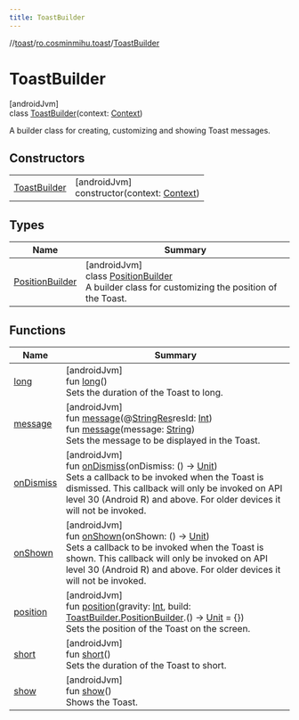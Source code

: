 ```yaml
---
title: ToastBuilder
---
```

//[toast](../../../index.html)/[ro.cosminmihu.toast](../index.html)/[ToastBuilder](index.html)



# ToastBuilder



[androidJvm]\
class [ToastBuilder](index.html)(context: [Context](https://developer.android.com/reference/kotlin/android/content/Context.html))

A builder class for creating, customizing and showing Toast messages.



## Constructors


| | |
|---|---|
| [ToastBuilder](-toast-builder.html) | [androidJvm]<br>constructor(context: [Context](https://developer.android.com/reference/kotlin/android/content/Context.html)) |


## Types


| Name | Summary |
|---|---|
| [PositionBuilder](-position-builder/index.html) | [androidJvm]<br>class [PositionBuilder](-position-builder/index.html)<br>A builder class for customizing the position of the Toast. |


## Functions


| Name | Summary |
|---|---|
| [long](long.html) | [androidJvm]<br>fun [long](long.html)()<br>Sets the duration of the Toast to long. |
| [message](message.html) | [androidJvm]<br>fun [message](message.html)(@[StringRes](https://developer.android.com/reference/kotlin/androidx/annotation/StringRes.html)resId: [Int](https://kotlinlang.org/api/core/kotlin-stdlib/kotlin/-int/index.html))<br>fun [message](message.html)(message: [String](https://kotlinlang.org/api/core/kotlin-stdlib/kotlin/-string/index.html))<br>Sets the message to be displayed in the Toast. |
| [onDismiss](on-dismiss.html) | [androidJvm]<br>fun [onDismiss](on-dismiss.html)(onDismiss: () -&gt; [Unit](https://kotlinlang.org/api/core/kotlin-stdlib/kotlin/-unit/index.html))<br>Sets a callback to be invoked when the Toast is dismissed. This callback will only be invoked on API level 30 (Android R) and above. For older devices it will not be invoked. |
| [onShown](on-shown.html) | [androidJvm]<br>fun [onShown](on-shown.html)(onShown: () -&gt; [Unit](https://kotlinlang.org/api/core/kotlin-stdlib/kotlin/-unit/index.html))<br>Sets a callback to be invoked when the Toast is shown. This callback will only be invoked on API level 30 (Android R) and above. For older devices it will not be invoked. |
| [position](position.html) | [androidJvm]<br>fun [position](position.html)(gravity: [Int](https://kotlinlang.org/api/core/kotlin-stdlib/kotlin/-int/index.html), build: [ToastBuilder.PositionBuilder](-position-builder/index.html).() -&gt; [Unit](https://kotlinlang.org/api/core/kotlin-stdlib/kotlin/-unit/index.html) = {})<br>Sets the position of the Toast on the screen. |
| [short](short.html) | [androidJvm]<br>fun [short](short.html)()<br>Sets the duration of the Toast to short. |
| [show](show.html) | [androidJvm]<br>fun [show](show.html)()<br>Shows the Toast. |
